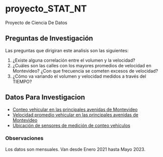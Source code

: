 # proyecto_STAT_NT

Proyecto de Ciencia De Datos

## Preguntas de Investigación

Las preguntas que dirigiran este analisis son las siguientes:
1.  ¿Existe alguna correlación entre el volumen y la velocidad?
2.  ¿Cuáles son las calles con los mayores promedios de velocidad en Montevideo? ¿Con que frecuencia se cometen excesos de velocidad?
3. ¿Cómo va variando el volumen y velocidad medidos a través del TIEMPO?
## Datos Para Investigacion

-   [Conteo vehicular en las principales avenidas de Montevideo](https://catalogodatos.gub.uy/dataset/intendencia-montevideo-conteo-de-vehiculos-del-centro-de-gestion-de-la-movilidad)
-   [Velocidad promedio vehicular en las principales avenidas de Montevideo](https://catalogodatos.gub.uy/dataset/intendencia-montevideo-velocidad-promedio-vehicular-en-las-principales-avenidas-de-montevideo)
- [Ubicación de sensores de medición de conteo vehículos](https://catalogodatos.gub.uy/dataset/intendencia-montevideo-ubicacion-de-sensores-de-medicion-de-conteo-vehiculos)

### Observaciones
Los datos son mensuales. Van desde Enero 2021 hasta Mayo 2023.



